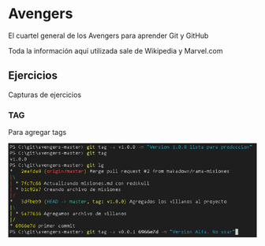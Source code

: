 # Avengers

El cuartel general de los Avengers para aprender Git y GitHub

Toda la información aquí utilizada sale de Wikipedia y Marvel.com


## Ejercicios

Capturas de ejercicios

### TAG

Para agregar tags

![alt text](ejercicioTag01.png "Ejercicio de tag")
